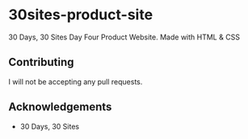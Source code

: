 # 30sites-product-site

30 Days, 30 Sites Day Four Product Website. Made with HTML & CSS

## Contributing
I will not be accepting any pull requests.

## Acknowledgements
* 30 Days, 30 Sites
